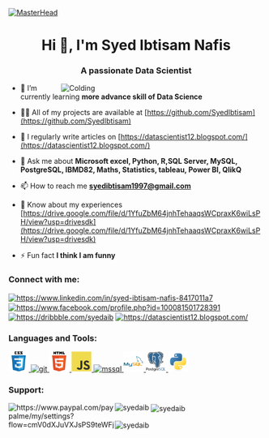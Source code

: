 [![MasterHead](https://media.giphy.com/media/26u4nJPf0JtQPdStq/giphy.gif)](https://www.linkedin.com/in/syed-ibtisam-nafis-8417011a7)  

<h1 align="center">Hi 👋, I'm Syed Ibtisam Nafis</h1>
<h3 align="center">A passionate Data Scientist</h3>
<img align="right" alt="Colding" width= "400" src="https://media.giphy.com/media/qgQUggAC3Pfv687qPC/giphy.gif"> 

- 🌱 I’m currently learning **more advance skill of Data Science**

- 👨‍💻 All of my projects are available at [https://github.com/SyedIbtisam](https://github.com/SyedIbtisam)

- 📝 I regularly write articles on [https://datascientist12.blogspot.com/](https://datascientist12.blogspot.com/)

- 💬 Ask me about **Microsoft excel, Python, R,SQL Server, MySQL, PostgreSQL, IBMD82, Maths, Statistics, tableau, Power BI, QlikQ**

- 📫 How to reach me **syedibtisam1997@gmail.com**

- 📄 Know about my experiences [https://drive.google.com/file/d/1YfuZbM64jnhTehaaqsWCpraxK6wiLsPH/view?usp=drivesdk](https://drive.google.com/file/d/1YfuZbM64jnhTehaaqsWCpraxK6wiLsPH/view?usp=drivesdk)

- ⚡ Fun fact **I think I am funny**

<h3 align="left">Connect with me:</h3>
<p align="left">
<a href="https://linkedin.com/in/https://www.linkedin.com/in/syed-ibtisam-nafis-8417011a7" target="blank"><img align="center" src="https://raw.githubusercontent.com/rahuldkjain/github-profile-readme-generator/master/src/images/icons/Social/linked-in-alt.svg" alt="https://www.linkedin.com/in/syed-ibtisam-nafis-8417011a7" height="30" width="40" /></a>
<a href="https://fb.com/https://www.facebook.com/profile.php?id=100081501728391" target="blank"><img align="center" src="https://raw.githubusercontent.com/rahuldkjain/github-profile-readme-generator/master/src/images/icons/Social/facebook.svg" alt="https://www.facebook.com/profile.php?id=100081501728391" height="30" width="40" /></a>
<a href="https://dribbble.com/https://dribbble.com/syedaib" target="blank"><img align="center" src="https://raw.githubusercontent.com/rahuldkjain/github-profile-readme-generator/master/src/images/icons/Social/dribbble.svg" alt="https://dribbble.com/syedaib" height="30" width="40" /></a>
<a href="/https://datascientist12.blogspot.com/" target="blank"><img align="center" src="https://raw.githubusercontent.com/rahuldkjain/github-profile-readme-generator/master/src/images/icons/Social/rss.svg" alt="https://datascientist12.blogspot.com/" height="30" width="40" /></a>
</p>

<h3 align="left">Languages and Tools:</h3>
<p align="left"> <a href="https://www.w3schools.com/css/" target="_blank" rel="noreferrer"> <img src="https://raw.githubusercontent.com/devicons/devicon/master/icons/css3/css3-original-wordmark.svg" alt="css3" width="40" height="40"/> </a> <a href="https://git-scm.com/" target="_blank" rel="noreferrer"> <img src="https://www.vectorlogo.zone/logos/git-scm/git-scm-icon.svg" alt="git" width="40" height="40"/> </a> <a href="https://www.w3.org/html/" target="_blank" rel="noreferrer"> <img src="https://raw.githubusercontent.com/devicons/devicon/master/icons/html5/html5-original-wordmark.svg" alt="html5" width="40" height="40"/> </a> <a href="https://developer.mozilla.org/en-US/docs/Web/JavaScript" target="_blank" rel="noreferrer"> <img src="https://raw.githubusercontent.com/devicons/devicon/master/icons/javascript/javascript-original.svg" alt="javascript" width="40" height="40"/> </a> <a href="https://www.microsoft.com/en-us/sql-server" target="_blank" rel="noreferrer"> <img src="https://www.svgrepo.com/show/303229/microsoft-sql-server-logo.svg" alt="mssql" width="40" height="40"/> </a> <a href="https://www.mysql.com/" target="_blank" rel="noreferrer"> <img src="https://raw.githubusercontent.com/devicons/devicon/master/icons/mysql/mysql-original-wordmark.svg" alt="mysql" width="40" height="40"/> </a> <a href="https://www.postgresql.org" target="_blank" rel="noreferrer"> <img src="https://raw.githubusercontent.com/devicons/devicon/master/icons/postgresql/postgresql-original-wordmark.svg" alt="postgresql" width="40" height="40"/> </a> <a href="https://www.python.org" target="_blank" rel="noreferrer"> <img src="https://raw.githubusercontent.com/devicons/devicon/master/icons/python/python-original.svg" alt="python" width="40" height="40"/> </a> </p>

<h3 align="left">Support:</h3>
<p><a href=""> 
  
  
  
  <img align="left" src="https://cdn.buymeacoffee.com/buttons/v2/default-yellow.png" height="50" width="210" alt="https://www.paypal.com/paypalme/my/settings?flow=cmV0dXJuVXJsPS9teWFjY291bnQvdHJhbnNmZXIvaG9tZXBhZ2UvcmVxdWVzdCZjYW5jZWxVcmw9L215YWNjb3VudC90cmFuc2Zlci9ob21lcGFnZS9yZXF1ZXN0" /></a>
  
  

<p><img align="left" src="https://github-readme-stats.vercel.app/api/top-langs?username=syedaib&show_icons=true&locale=en&layout=compact" alt="syedaib" /></p>

<p>&nbsp;<img align="center" src="https://github-readme-stats.vercel.app/api?username=syedaib&show_icons=true&locale=en" alt="syedaib" /></p>

<p><img align="center" src="https://github-readme-streak-stats.herokuapp.com/?user=syedaib&" alt="syedaib" /></p>

